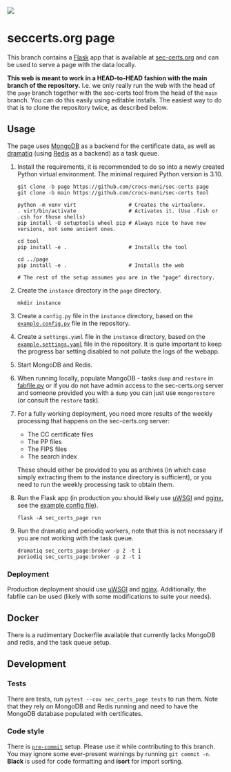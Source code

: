 ![](sec_certs_page/static/img/logo.svg)

# seccerts.org page

This branch contains a [Flask](https://palletsprojects.com/p/flask/) app that is available
at [sec-certs.org](https://sec-certs.org) and can be used to serve a page with the data locally.

**This web is meant to work in a HEAD-to-HEAD fashion with the main branch of the repository.**
I.e. we only really run the web with the head of the `page` branch together with the sec-certs
tool from the head of the `main` branch. You can do this easily using editable installs.
The easiest way to do that is to clone the repository twice, as described below.

## Usage

The page uses [MongoDB](https://www.mongodb.com/) as a backend for the certificate data, as well as
[dramatiq](https://dramatiq.io/) (using [Redis](https://redis.io/) as a backend) as a
task queue.

1. Install the requirements, it is recommended to do so into a newly created Python virtual environment.
   The minimal required Python version is 3.10.
   ```shell
   git clone -b page https://github.com/crocs-muni/sec-certs page
   git clone -b main https://github.com/crocs-muni/sec-certs tool

   python -m venv virt                 # Creates the virtualenv.
   . virt/bin/activate                 # Activates it. (Use .fish or .csh for those shells)
   pip install -U setuptools wheel pip # Always nice to have new versions, not some ancient ones.

   cd tool
   pip install -e .                    # Installs the tool

   cd ../page
   pip install -e .                    # Installs the web

   # The rest of the setup assumes you are in the "page" directory.
   ```
2. Create the `instance` directory in the `page` directory.
   ```shell
   mkdir instance
   ```
3. Create a `config.py` file in the `instance` directory, based on the [`example.config.py`](config/example.config.py) file in the repository.
4. Create a `settings.yaml` file in the `instance` directory, based on the [`example.settings.yaml`](config/example.settings.yaml) file in the repository.
   It is quite important to keep the progress bar setting disabled to not pollute the logs of the webapp.
5. Start MongoDB and Redis.
6. When running locally, populate MongoDB - tasks `dump` and `restore` in [fabfile.py](./fabfile.py) or
   if you do not have admin access to the sec-certs.org server and someone provided you with a `dump`
   you can just use `mongorestore` (or consult the `restore` task).
7. For a fully working deployment, you need more results of the weekly processing that happens on the sec-certs.org
   server:
     - The CC certificate files
     - The PP files
     - The FIPS files
     - The search index

   These should either be provided to you as archives (in which case simply extracting them to the instance directory is sufficient),
   or you need to run the weekly processing task to obtain them.
8. Run the Flask app (in production you should likely use [uWSGI](https://uwsgi-docs.readthedocs.io/en/latest/)
   and [nginx](https://nginx.org/en/), see the [example config file](config/example.uwsgi.ini)).
   ```shell
   flask -A sec_certs_page run
   ```
9. Run the dramatiq and periodiq workers, note that this is not necessary if you are not working with the task queue.
   ```shell
   dramatiq sec_certs_page:broker -p 2 -t 1
   periodiq sec_certs_page:broker -p 2 -t 1
   ```

### Deployment

Production deployment should use [uWSGI](https://uwsgi-docs.readthedocs.io/en/latest/) and [nginx](https://nginx.org/en/).
Additionally, the fabfile can be used (likely with some modifications to suite your needs).

## Docker

There is a rudimentary Dockerfile available that currently lacks MongoDB and redis,
and the task queue setup.

## Development


### Tests

There are tests, run `pytest --cov sec_certs_page tests` to run them. Note that they rely
on MongoDB and Redis running and need to have the MongoDB database populated with certificates.

### Code style

There is [`pre-commit`](https://pre-commit.com/) setup. Please use it while contributing to this branch. You may ignore
some ever-present warnings by running `git commit -n`. **Black** is used for code formatting and **isort** for import sorting.

